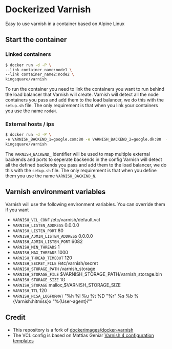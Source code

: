 # Dockerized Varnish

Easy to use varnish in a container based on Alpine Linux

## Start the container

### Linked containers

```bash
$ docker run -d -P \
--link container_name:node1 \
--link container_name2:node2 \
kingsquare/varnish
```

To run the container you need to link the containers you want to run behind the load balancer that Varnish will create.
Varnish will detect all the node containers you pass and add them to the load balancer, we do this with the `setup.sh` file. The only requirement is that when you link your containers you use the name `nodeN`.

### External hosts / ips

```bash
$ docker run -d -P \
-e VARNISH_BACKEND_1=google.com:80 -e VARNISH_BACKEND_2=google.dk:80  -e VARNISH_BACKEND_2=192.168.1.1:80 \
kingsquare/varnish
```

The `VARNISH_BACKEND_` identifier will be used to map multiple external backends and ports to seperate backends in the config
Varnish will detect all the defined backends you pass and add them to the load balancer, we do this with the `setup.sh` file. The only requirement is that when you define them you use the name `VARNISH_BACKEND_N`.

## Varnish environment variables

Varnish will use the following environment variables. You can override them if you want

- `VARNISH_VCL_CONF` /etc/varnish/default.vcl
- `VARNISH_LISTEN_ADDRESS` 0.0.0.0
- `VARNISH_LISTEN_PORT` 80
- `VARNISH_ADMIN_LISTEN_ADDRESS` 0.0.0.0
- `VARNISH_ADMIN_LISTEN_PORT` 6082
- `VARNISH_MIN_THREADS` 1
- `VARNISH_MAX_THREADS` 1000
- `VARNISH_THREAD_TIMEOUT` 120
- `VARNISH_SECRET_FILE` /etc/varnish/secret
- `VARNISH_STORAGE_PATH` /varnish_storage
- `VARNISH_STORAGE_FILE` $VARNISH_STORAGE_PATH/varnish_storage.bin
- `VARNISH_STORAGE_SIZE` 1G
- `VARNISH_STORAGE` malloc,$VARNISH_STORAGE_SIZE
- `VARNISH_TTL` 120
- `VARNISH_NCSA_LOGFORMAT` "%h %l %u %t %D \"%r\" %s %b %{Varnish:hitmiss}x \"%{User-agent}i\""

## Credit

- This repository is a fork of [dockerimages/docker-varnish](https://github.com/dockerimages/docker-varnish)
- The VCL config is based on Mattias Geniar [Varnish 4 configuration templates](https://github.com/mattiasgeniar/varnish-4.0-configuration-templates)
